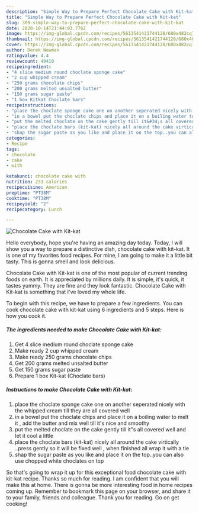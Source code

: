 ```yaml
---
description: "Simple Way to Prepare Perfect Chocolate Cake with Kit-kat"
title: "Simple Way to Prepare Perfect Chocolate Cake with Kit-kat"
slug: 309-simple-way-to-prepare-perfect-chocolate-cake-with-kit-kat
date: 2020-10-14T21:44:03.776Z
image: https://img-global.cpcdn.com/recipes/5613541421744128/680x482cq70/chocolate-cake-with-kit-kat-recipe-main-photo.jpg
thumbnail: https://img-global.cpcdn.com/recipes/5613541421744128/680x482cq70/chocolate-cake-with-kit-kat-recipe-main-photo.jpg
cover: https://img-global.cpcdn.com/recipes/5613541421744128/680x482cq70/chocolate-cake-with-kit-kat-recipe-main-photo.jpg
author: Derek Newman
ratingvalue: 4.4
reviewcount: 49410
recipeingredient:
- "4 slice medium round choclate sponge cake"
- "2 cup whipped cream"
- "250 grams chocolate chips"
- "200 grams melted unsalted butter"
- "150 grams sugar paste"
- "1 box Kitkat Choclate bars"
recipeinstructions:
- "place the choclate sponge cake one on another seperated nicely with the whipped cream till they are all covered well"
- "in a bowel put the choclate chips and place it on a boiling water to melt it , add the butter and mix well till it&#39;s nice and smoothy"
- "put the melted choclate on the cake gently till it&#34;s all covered well and let it cool a little"
- "place the choclate bars (kit-kat) nicely all around the cake virtically ..press gently so it will be fixed well , when finished all wrap it with a tie"
- "shap the sugar paste as you like and place it on the top..you can also use chopped white choclates on top"
categories:
- Recipe
tags:
- chocolate
- cake
- with

katakunci: chocolate cake with 
nutrition: 233 calories
recipecuisine: American
preptime: "PT38M"
cooktime: "PT38M"
recipeyield: "2"
recipecategory: Lunch

---
```



![Chocolate Cake with Kit-kat](https://img-global.cpcdn.com/recipes/5613541421744128/680x482cq70/chocolate-cake-with-kit-kat-recipe-main-photo.jpg)

Hello everybody, hope you're having an amazing day today. Today, I will show you a way to prepare a distinctive dish, chocolate cake with kit-kat. It is one of my favorites food recipes. For mine, I am going to make it a little bit tasty. This is gonna smell and look delicious.



Chocolate Cake with Kit-kat is one of the most popular of current trending foods on earth. It is appreciated by millions daily. It is simple, it's quick, it tastes yummy. They are fine and they look fantastic. Chocolate Cake with Kit-kat is something that I've loved my whole life.


To begin with this recipe, we have to prepare a few ingredients. You can cook chocolate cake with kit-kat using 6 ingredients and 5 steps. Here is how you cook it.

<!--inarticleads1-->

##### The ingredients needed to make Chocolate Cake with Kit-kat:

1. Get 4 slice medium round choclate sponge cake
1. Make ready 2 cup whipped cream
1. Make ready 250 grams chocolate chips
1. Get 200 grams melted unsalted butter
1. Get 150 grams sugar paste
1. Prepare 1 box Kit-kat (Choclate bars)




<!--inarticleads2-->

##### Instructions to make Chocolate Cake with Kit-kat:

1. place the choclate sponge cake one on another seperated nicely with the whipped cream till they are all covered well
1. in a bowel put the choclate chips and place it on a boiling water to melt it , add the butter and mix well till it&#39;s nice and smoothy
1. put the melted choclate on the cake gently till it&#34;s all covered well and let it cool a little
1. place the choclate bars (kit-kat) nicely all around the cake virtically ..press gently so it will be fixed well , when finished all wrap it with a tie
1. shap the sugar paste as you like and place it on the top..you can also use chopped white choclates on top




So that's going to wrap it up for this exceptional food chocolate cake with kit-kat recipe. Thanks so much for reading. I am confident that you will make this at home. There is gonna be more interesting food in home recipes coming up. Remember to bookmark this page on your browser, and share it to your family, friends and colleague. Thank you for reading. Go on get cooking!
